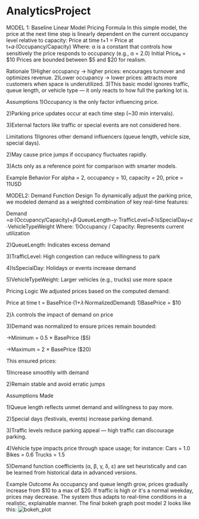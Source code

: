 # AnalyticsProject
MODEL 1:
Baseline Linear Model
Pricing Formula
In this simple model, the price at the next time step is linearly dependent on the current occupancy level relative to capacity:
Price at time t+1 = Price at t+𝛼⋅(Occupancy/Capacity)
Where:
α is a constant that controls how sensitively the price responds to occupancy (e.g., α = 2.0)
Initial Price₀ = $10
Prices are bounded between $5 and $20 for realism.

Rationale
1)Higher occupancy → higher prices: encourages turnover and optimizes revenue.
2)Lower occupancy → lower prices: attracts more customers when space is underutilized.
3)This basic model ignores traffic, queue length, or vehicle type — it only reacts to how full the parking lot is.

Assumptions
1)Occupancy is the only factor influencing price.

2)Parking price updates occur at each time step (~30 min intervals).

3)External factors like traffic or special events are not considered here.

Limitations
1)Ignores other demand influencers (queue length, vehicle size, special days).

2)May cause price jumps if occupancy fluctuates rapidly.

3)Acts only as a reference point for comparison with smarter models.

Example Behavior
For alpha = 2, occupancy = 10, capacity = 20, price = 11USD

MODEL2:
Demand Function Design
To dynamically adjust the parking price, we modeled demand as a weighted combination of key real-time features:

Demand =𝛼⋅(Occupancy/Capacity)+𝛽⋅QueueLength−𝛾⋅TrafficLevel+𝛿⋅IsSpecialDay+𝜀⋅VehicleTypeWeight
Where:
1)Occupancy / Capacity: Represents current utilization

2)QueueLength: Indicates excess demand

3)TrafficLevel: High congestion can reduce willingness to park

4)IsSpecialDay: Holidays or events increase demand

5)VehicleTypeWeight: Larger vehicles (e.g., trucks) use more space

Pricing Logic
We adjusted prices based on the computed demand:

Price at time t = BasePrice⋅(1+𝜆⋅NormalizedDemand)
1)BasePrice = $10

2)λ controls the impact of demand on price

3)Demand was normalized to ensure prices remain bounded:

->Minimum = 0.5 × BasePrice ($5)

->Maximum = 2 × BasePrice ($20)

This ensured prices:

1)Increase smoothly with demand

2)Remain stable and avoid erratic jumps

Assumptions Made

1)Queue length reflects unmet demand and willingness to pay more.

2)Special days (festivals, events) increase parking demand.

3)Traffic levels reduce parking appeal — high traffic can discourage parking.

4)Vehicle type impacts price through space usage; for instance:
Cars = 1.0
Bikes = 0.6
Trucks = 1.5

5)Demand function coefficients (α, β, γ, δ, ε) are set heuristically and can be learned from historical data in advanced versions.

Example Outcome
As occupancy and queue length grow, prices gradually increase from $10 to a max of $20. If traffic is high or it's a normal weekday, prices may decrease. The system thus adapts to real-time conditions in a realistic, explainable manner.
The final bokeh graph post model 2 looks like this:
![bokeh_plot](https://github.com/user-attachments/assets/b4ba0ce4-a919-4019-b235-197c15dd1a35)


